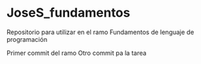 # JoseS_fundamentos
Repositorio para utilizar en el ramo Fundamentos de lenguaje de programación

Primer commit del ramo
Otro commit pa la tarea